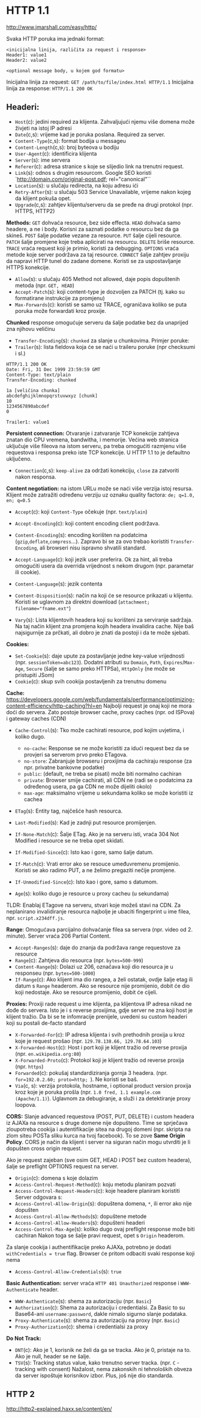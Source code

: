 # HTTP 1.1
http://www.jmarshall.com/easy/http/

Svaka HTTP poruka ima jednaki format:
```
<inicijalna linija, različita za request i response>
Header1: value1
Header2: value2

<optional message body, u kojem god formatu>
```
Inicijalna linija za request: `GET /path/to/file/index.html HTTP/1.1`
Inicijalna linija za response: `HTTP/1.1 200 OK`


## Headeri:
- `Host`(c): jedini required za klijenta. Zahvaljujući njemu više domena može živjeti na istoj IP adresi
- `Date`(c,s): vrijeme kad je poruka poslana. Required za server.
- `Content-Type`(c,s): format bodija u messageu
- `Content-Length`(c,s): broj byteova u bodiju
- `User-Agent`(c): identificira klijenta
- `Server`(s): ime servera
- `Referer`(c): adresa stranice s koje se slijedio link na trenutni request.
- `Link`(s): odnos s drugim resourcom. Google SEO koristi `<http://domain.com/original-post.pdf>; rel="canonical"``
- `Location`(s): u slučaju redirecta, na koju adresu ići
- `Retry-After`(s): u slučaju 503 Service Unavailable, vrijeme nakon kojeg da klijent pokuša opet.
- `Upgrade`(c,s): zahtjev klijentu/serveru da se pređe na drugi protokol (npr. HTTPS, HTTP2)

**Methods:**
`GET` dohvaća resource, bez side effecta.
`HEAD` dohvaća samo headere, a ne i body. Korisni za saznati podatke o resourcu bez da ga skineš.
`POST` šalje podatke vezane za resource.
`PUT` šalje cijeli resource.
`PATCH` šalje promjene koje treba aplicirati na resourcu.
`DELETE` briše resource.
`TRACE` vraća request koji je primio, koristi za debugging.
`OPTIONS` vraća metode koje server podržava za taj resource.
`CONNECT` šalje zahtjev proxiju da napravi HTTP tunel do zadane domene. Koristi se za uspostavljanje HTTPS konekcije.

- `Allow`(s): u slučaju 405 Method not allowed, daje popis dopuštenih metoda (npr. `GET, HEAD`)
- `Accept-Patch`(s): koji content-type je dozvoljen za PATCH (tj. kako su formatirane instrukcije za promjenu)
- `Max-Forwards`(c): koristi se samo uz TRACE, ograničava koliko se puta poruka može forwardati kroz proxije.

**Chunked** response omogućuje serveru da šalje podatke bez da unaprijed zna njihovu veličinu
- `Transfer-Encoding`(s): `chunked` za slanje u chunkovima. Primjer poruke:
- `Trailer`(s): lista fieldova koja će se naći u traileru poruke (npr checksumi i sl.)
```
HTTP/1.1 200 OK
Date: Fri, 31 Dec 1999 23:59:59 GMT
Content-Type: text/plain
Transfer-Encoding: chunked

1a [veličina chunka]
abcdefghijklmnopqrstuvwxyz [chunk]
10
1234567890abcdef
0

Trailer1: value1
```

**Persistent connection:** Otvaranje i zatvaranje TCP konekcije zahtjeva znatan dio CPU vremena, bandwitha, i memorije. Većina web stranica uključuje više fileova na istom serveru, pa treba omogućiti razmjenu više requestova i responsa preko iste TCP konekcije. U HTTP 1.1 to je defaultno uključeno.
- `Connection`(c,s): `keep-alive` za održati konekciju, `close` za zatvoriti nakon responsa.

**Content negotiation:** na istom URLu može se naći više verzija istoj resursa. Klijent može zatražiti određenu verziju uz oznaku quality factora: `de; q=1.0, en; q=0.5`
- `Accept`(c): koji `Content-Type` očekuje (npr. `text/plain`)
- `Accept-Encoding`(c): koji content encoding client podržava.
- `Content-Encoding`(s): encoding korišten na podatcima (`gzip`,`deflate`,`compress`...). Zapravo bi se za ovo trebao koristiti `Transfer-Encoding`, ali browseri nisu ispravno shvatili standard.
- `Accept-Language`(c): koji jezik user preferira. Ok za hint, ali treba omogućiti usera da overrida vrijednost s nekom drugom (npr. parametar ili cookie).
- `Content-Language`(s): jezik contenta
- `Content-Disposition`(s): način na koji će se resource prikazati u klijentu. Koristi se uglavnom za direktni download (`attachment; filename="fname.ext"`)

- `Vary`(s): Lista klijentovih headera koji su korišteni za serviranje sadržaja. Na taj način klijent zna promjena kojih headera invalidira cache. Nije baš najsigurnije za prčkati, ali dobro je znati da postoji i da te može sjebati.

**Cookies:**
- `Set-Cookie`(s): daje upute za postavljanje jedne key-value vrijednosti (npr. `sessionToken=abc123`). Dodatni atributi su `Domain`, `Path`, `Expires`/`Max-Age`, `Secure` (šalje se samo preko HTTPSa), `HttpOnly` (ne može se pristupiti JSom)
- `Cookie`(c): skup svih cookija postavljenih za trenutnu domenu

**Cache:**
https://developers.google.com/web/fundamentals/performance/optimizing-content-efficiency/http-caching?hl=en
Najbolji request je onaj koji ne mora doći do servera. Zato postoje browser cache, proxy caches (npr. od ISPova) i gateway caches (CDN)
- `Cache-Control`(s): Tko može cachirati resource, pod kojim uvjetima, i koliko dugo.
  - `no-cache`: Response se ne može koristiti za idući request bez da se provjeri sa serverom prvo preko ETagova.
  - `no-store`: Zabranjuje browseru i proxijima da cachiraju response (za npr. privatne bankovne podatke)
  - `public`: (default, ne treba se pisati) može biti normalno cachiran
  - `private`: Browser smije cachirati, ali CDN ne (radi se o podatcima za određenog usera, pa ga CDN ne može dijeliti okolo)
  - `max-age`: maksimalno vrijeme u sekundama koliko se može koristiti iz cachea

- `ETag`(s): Entity tag, najčešće hash resourca.
- `Last-Modified`(s): Kad je zadnji put resource promijenjen.
- `If-None-Match`(c): Šalje ETag. Ako je na serveru isti, vraća 304 Not Modified i resource se ne treba opet skidati.
- `If-Modified-Since`(c): Isto kao i gore, samo šalje datum.
- `If-Match`(c): Vrati error ako se resouce umeđuvremenu promijenio. Koristi se ako radimo PUT, a ne želimo pregaziti nečije promjene.
- `If-Unmodified-Since`(c): Isto kao i gore, samo s datumom.
- `Age`(s): koliko dugo je resource u proxy cacheu (u sekundama)

TLDR: Enablaj ETagove na serveru, stvari koje možeš stavi na CDN. Za neplanirano invalidiranje resourca najbolje je ubaciti fingerprint u ime filea, npr. `script.x234dff.js`.

**Range**: Omogućava parcijalno dohvaćanje filea sa servera (npr. video od 2. minute). Server vraća 206 Partial Content.
- `Accept-Ranges`(s): daje do znanja da podržava range requestove za resource
- `Range`(c): Zahtjeva dio resourca (npr. `bytes=500-999`)
- `Content-Range`(s): Dolazi uz 206, označava koji dio resourca je u responseu (npr. `bytes=500-1000`)
- `If-Range`(c): Ako klijent ima dio rangea, a želi ostatak, ovdje šalje etag ili datum s `Range` headerom. Ako se resource nije promijenio, dobit će dio koji nedostaje. Ako se resource promijenio, dobit će cijeli.

**Proxies:** Proxiji rade request u ime klijenta, pa klijentova IP adresa nikad ne dođe do servera. Isto je i s reverse proxijima, gdje server ne zna koji host je klijent tražio. Da bi se te infomracije prenijele, uvedeni su custom headeri koji su postali de-facto standard
- `X-Forwarded-For`(c): IP adresa klijenta i svih prethodnih proxija u kroz koje je request prošao (npr. `129.78.138.66, 129.78.64.103`)
- `X-Forwarded-Host`(c): Host i port koji je klijent tražio od reverse proxija (npr. `en.wikipedia.org:80`)
- `X-Forwarded-Proto`(c): Protokol koji je klijent tražio od reverse proxija (npr. `https`)
- `Forwarded`(c): pokušaj standardiziranja gornja 3 headera. (npr. `for=192.0.2.60; proto=http; `). Ne koristi se baš.
- `Via`(c, s): verzija protokola, hostname, i optional product version proxija kroz koje je poruka prošla (npr. `1.0 fred, 1.1 example.com (Apache/1.1)`). Uglavnom za debugiranje, a služi i za detektiranje proxy loopova.

**CORS:**
Slanje advanced requestova (POST, PUT, DELETE) i custom headera iz AJAXa na resource s druge domene nije dopušteno. Time se sprječava zloupotreba cookija i autentifikacije sitea na drugoj domeni (npr. skripta na zlom siteu POSTa sliku kurca na tvoj facebook). To se zove **Same Origin Policy**.
CORS je način da klijent i server na siguran način mogu utvrditi je li dopušten cross origin request.

Ako je request zajeban (sve osim GET, HEAD i POST bez custom headera), šalje se preflight OPTIONS request na server.
- `Origin`(c): domena s koje dolazim
- `Access-Control-Request-Method`(c): koju metodu planiram pozvati
- `Access-Control-Request-Headers`(c): koje headere planiram koristiti
Server odgovara s:
- `Access-Control-Allow-Origin`(s): dopuštena domena, `*`, ili error ako nije dopušten
- `Access-Control-Allow-Methods`(s): dopuštene metode
- `Access-Control-Allow-Headers`(s): dopušteni headeri
- `Access-Control-Max-Age`(s): koliko dugo ovaj preflight response može biti cachiran
Nakon toga se šalje pravi request, opet s `Origin` headerom.

Za slanje cookija i authentifikacije preko AJAXa, potrebno je dodati `withCredentials = true` flag.
Browser će pritom odbaciti svaki response koji nema
- `Access-Control-Allow-Credentials`(s): `true`

**Basic Authentication:** server vraća `HTTP 401 Unauthorized` response i `WWW-Authenticate` header.
- `WWW-Authenticate`(s): shema za autorizaciju (npr. `Basic`)
- `Authorization`(c): Shema za autorizaciju i credentialsi. Za Basic to su Base64-ani `username:password`, dakle nimalo sigurno slanje podataka.
- `Proxy-Authenticate`(s): shema za autorizaciju na proxy (npr. `Basic`)
- `Proxy-Authorization`(c): shema i credentialsi za proxy

**Do Not Track:**
 - `DNT`(c): Ako je 1, korisnik ne želi da ga se tracka. Ako je 0, pristaje na to. Ako je null, header se ne šalje.
 - `TSV`(s): Tracking status value, kako trenutno server tracka. (npr. `C` - tracking with consent)
Nažalost, nema zakonskih ni tehnoloških obveza da server ispoštuje korisnikov izbor. Plus, još nije dio standarda.


## HTTP 2
http://http2-explained.haxx.se/content/en/
